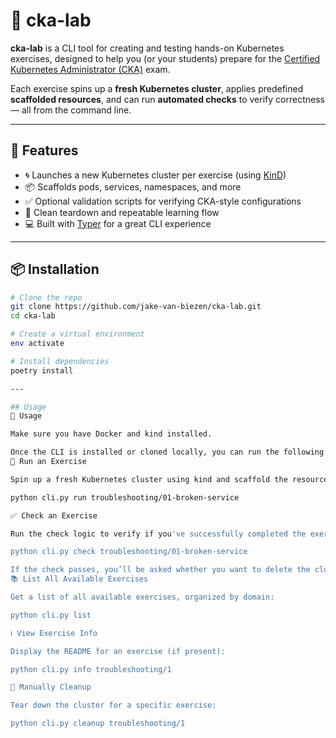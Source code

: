 # 🧪 cka-lab

**cka-lab** is a CLI tool for creating and testing hands-on Kubernetes exercises, designed to help you (or your students) prepare for the [Certified Kubernetes Administrator (CKA)](https://www.cncf.io/certification/cka/) exam.

Each exercise spins up a **fresh Kubernetes cluster**, applies predefined **scaffolded resources**, and can run **automated checks** to verify correctness — all from the command line.

---

## 🚀 Features

- 🌀 Launches a new Kubernetes cluster per exercise (using [KinD](https://kind.sigs.k8s.io/))
- 📦 Scaffolds pods, services, namespaces, and more
- ✅ Optional validation scripts for verifying CKA-style configurations
- 🧹 Clean teardown and repeatable learning flow
- 💻 Built with [Typer](https://typer.tiangolo.com/) for a great CLI experience

---

## 📦 Installation

```bash
# Clone the repo
git clone https://github.com/jake-van-biezen/cka-lab.git
cd cka-lab

# Create a virtual environment
env activate

# Install dependencies
poetry install

---

## Usage
🚀 Usage

Make sure you have Docker and kind installed.

Once the CLI is installed or cloned locally, you can run the following commands:
🏁 Run an Exercise

Spin up a fresh Kubernetes cluster using kind and scaffold the resources for a specific exercise:

python cli.py run troubleshooting/01-broken-service

✅ Check an Exercise

Run the check logic to verify if you've successfully completed the exercise:

python cli.py check troubleshooting/01-broken-service

If the check passes, you’ll be asked whether you want to delete the cluster.
📚 List All Available Exercises

Get a list of all available exercises, organized by domain:

python cli.py list

ℹ️ View Exercise Info

Display the README for an exercise (if present):

python cli.py info troubleshooting/1

🧹 Manually Cleanup

Tear down the cluster for a specific exercise:

python cli.py cleanup troubleshooting/1


```
